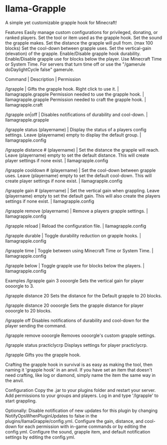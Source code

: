 llama-Grapple
=============
A simple yet customizable grapple hook for Minecraft!

Features
    Easily manage custom configurations for privileged, donating, or ranked players.
    Set the tool or item used as the grapple hook.
    Set the sound the grapple makes.
    Set the distance the grapple will pull from. (max 100 blocks)
    Set the cool-down between grapple uses.
    Set the vertical-gain (elevation) of the grapple.
    Enable/Disable grapple hook durability.
    Enable/Disable grapple use for blocks below the player.
    Use Minecraft Time or System Time. For servers that turn time off or use the "/gamerule doDaylightCycle false" gamerule.


Command | Description | Permission

/lgrapple | Gifts the grapple hook. Right click to use it.	| llamagrapple.grapple
  Permission needed to use the grapple hook.	| llamagrapple.grapple
  Permission needed to craft the grapple hook. | llamagrapple.craft

/lgrapple on|off | Disables notifications of durability and cool-down. | llamagrapple.grapple

/lgrapple status (playername) | Display the status of a players config settings. Leave (playername) empty to display the default group. | llamagrapple.config

/lgrapple distance # (playername) | Set the distance the grapple will reach. Leave (playername) empty to set the default distance. This will create player settings if none exist. | llamagrapple.config

/lgrapple cooldown # (playername) | Set the cool-down between grapple uses. Leave (playername) empty to set the default cool-down. This will create player settings if none exist. | llamagrapple.config

/lgrapple gain # (playername) | Set the vertical gain when grappling. Leave (playername) empty to set the default gain. This will also create the players settings if none exist.	| llamagrapple.config

/lgrapple remove (playername) | Remove a players grapple settings. | llamagrapple.config

/lgrapple reload | Reload the configuration file. |	llamagrapple.config

/lgrapple durable | Toggle durability reduction on grapple hooks.	| llamagrapple.config

/lgrapple time | Toggle between using Minecraft Time or System Time. | llamagrapple.config

/lgrapple below | Toggle grapple use for blocks below the players.	| llamagrapple.config


Examples
/lgrapple gain 3 oooorgle
Sets the vertical gain for player oooorgle to 3.

/lgrapple distance 20
Sets the distance for the Default grapple to 20 blocks.

/lgrapple distance 20 oooorgle
Sets the grapple distance for player oooorgle to 20 blocks.

/lgrapple off
Disables notifications of durability and cool-down for the player sending the command.

/lgrapple remove oooorgle
Removes oooorgle's custom grapple settings.

/lgrapple status practiclycrp
Displays settings for player practiclycrp.

/lgrapple
Gifts you the grapple hook.

Crafting the grapple hook in survival is as easy as making the tool, then naming it 'grapple hook' in an anvil.
If you have set an item that doesn't need crafting, like log or diamond, simply name the item the same way in the anvil.


Configuration
    Copy the .jar to your plugins folder and restart your server.
    Add permissions to your groups and players.
    Log in and type '/lgrapple' to start grappling.
    
Optionally:
    Disable notification of new updates for this plugin by changing NotifyOpsWhenPluginUpdates to false in the plugins/llamaGrapple/config.yml.
    Configure the gain, distance, and cool-down for each permission with in-game commands or by editing the config.yml.
    Configure the sound, grapple item, and default notification settings by editing the config.yml.
